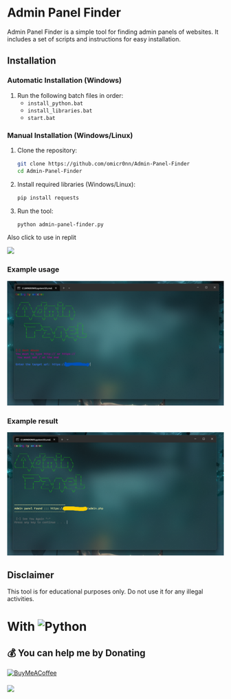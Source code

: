 # Admin Panel Finder

Admin Panel Finder is a simple tool for finding admin panels of websites. It includes a set of scripts and instructions for easy installation.

## Installation

### Automatic Installation (Windows)

1. Run the following batch files in order:
    - `install_python.bat` 
    - `install_libraries.bat`
    - `start.bat`

### Manual Installation (Windows/Linux)
 
1. Clone the repository:
    ```bash
    git clone https://github.com/omicr0nn/Admin-Panel-Finder
    cd Admin-Panel-Finder
    ```

2. Install required libraries (Windows/Linux):
    ```bash
    pip install requests
    ```

3. Run the tool:
    ```bash
    python admin-panel-finder.py
    ```

Also click to use in replit
<p align="left"><a href="https://replit.com/@omicr0n/Admin-Panel-Finder"><img src="https://skillicons.dev/icons?i=replit"></a></p>


### Example usage
![Windows](https://github.com/omicr0nn/Admin-Panel-Finder/blob/main/images/adminpanel1.png)

### Example result
![Windows](https://github.com/omicr0nn/Admin-Panel-Finder/blob/main/images/adminpanel2.png)

## Disclaimer

This tool is for educational purposes only. Do not use it for any illegal activities.


# With ![Python](https://img.shields.io/badge/python-3670A0?style=for-the-badge&logo=python&logoColor=ffdd54)

  ## 💰 You can help me by Donating
  [![BuyMeACoffee](https://img.shields.io/badge/Buy%20Me%20a%20Coffee-ffdd00?style=for-the-badge&logo=buy-me-a-coffee&logoColor=black)](https://www.buymeacoffee.com/omicr0n) 
####
[![](https://visitcount.itsvg.in/api?id=omicr0nn&icon=3&color=0)](https://visitcount.itsvg.in)
